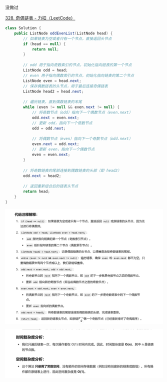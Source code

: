 



没做过





[328. 奇偶链表 - 力扣（LeetCode）](https://leetcode.cn/problems/odd-even-linked-list/description/)







```java
class Solution {
    public ListNode oddEvenList(ListNode head) {
        // 如果链表为空或者只有一个节点，直接返回头节点
        if (head == null) {
            return null;
        }
        
        // odd 用于指向奇数索引的节点，初始化指向链表的第一个节点
        ListNode odd = head;
        // even 用于指向偶数索引的节点，初始化指向链表的第二个节点
        ListNode even = head.next;
        // 保存偶数链表的头节点，用于最后连接奇偶链表
        ListNode head2 = head.next;
        
        // 遍历链表，直到偶数链表的末尾
        while (even != null && even.next != null) {
            // 将奇数节点（odd）指向下一个偶数节点（even.next）
            odd.next = even.next;
            // 更新 odd，指向下一个奇数节点
            odd = odd.next;
            
            // 将偶数节点（even）指向下一个奇数节点（odd.next）
            even.next = odd.next;
            // 更新 even，指向下一个偶数节点
            even = even.next;
        }
        
        // 将奇数链表的尾部连接到偶数链表的头部（即 head2）
        odd.next = head2;
        
        // 返回重新组合后的链表头节点
        return head;
    }
}

```



![{C599EFC1-4150-492F-9366-A287E42CE4A3}](assets/{C599EFC1-4150-492F-9366-A287E42CE4A3}.png)



![{8C4A59B6-0141-4F93-B523-D38605A1DFCD}](assets/{8C4A59B6-0141-4F93-B523-D38605A1DFCD}.png)
